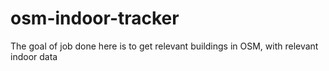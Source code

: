 # osm-indoor-tracker
The goal of job done here is to get relevant buildings in OSM, with relevant indoor data
